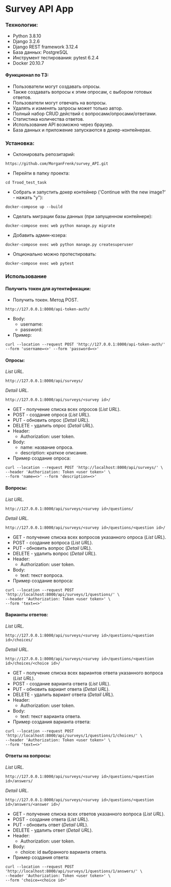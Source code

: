 #  Survey API App

### Технологии:
- Python 3.8.10
- Django 3.2.6
- Django REST framework 3.12.4
- База данных: PostgreSQL 
- Инструмент тестирования: pytest 6.2.4
- Docker 20.10.7

#### Функционал по ТЗ:
- Пользователи могут создавать опросы.
- Также создавать вопросы к этим опросам, с выбором готовых ответов.
- Пользователи могут отвечать на вопросы.
- Удалять и изменять запросы может только автор.
- Полный набор CRUD действий с вопросами/опросами/ответами.
- Статистика количества ответов.
- Использование API возможно через браузер.
- База данных и приложение запускаются в докер-контейнерах.

### Установка:
* Склонировать репозитарий:
```
https://github.com/MorganFrenk/survey_API.git
```
* Перейти в папку проекта:
```
cd Trood_test_task
```
* Собрать и запустить докер контейнер ('Continue with the new image?' - нажать "y"):
```
docker-compose up --build
```
* Сделать миграции базы данных (при запущенном контейнере):
```
docker-compose exec web python manage.py migrate
```
* Добавить админ-юзера:
```
docker-compose exec web python manage.py createsuperuser
```
* Опционально можно протестировать:
```
docker-compose exec web pytest
```
### Использование
#### Получить токен для аутентификации:
* Получить токен. Метод POST.
```
http://127.0.0.1:8000/api-token-auth/
```
* Body: 
    * username: 
    * password: 
* Пример:
```
curl --location --request POST 'http://127.0.0.1:8000/api-token-auth/' --form 'username=<>' --form 'password=<>'
```

#### Опросы:
_List URL._
```
http://127.0.0.1:8000/api/surveys/
```
_Detail URL._
```
http://127.0.0.1:8000/api/surveys/<survey id>/
```
* GET - получение списка всех опросов (_List URL_).
* POST - создание опроса (_List URL_).
* PUT - обновить опрос (_Detail URL_).
* DELETE - удалить опрос (_Detail URL_).
* Header:
   *  Authorization: user token.
* Body:
    * name: название опроса.
    * description: краткое описание.
* Пример создание опроса: 
```
curl --location --request POST 'http://localhost:8000/api/surveys/' \
--header 'Authorization: Token <user token>' \
--form 'name=<>' --form 'description=<>'
```

#### Вопросы:
_List URL._
```
http://127.0.0.1:8000/api/surveys/<survey id>/questions/
```
_Detail URL._
```
http://127.0.0.1:8000/api/surveys/<survey id>/questions/<question id>/
```
* GET - получение списка всех вопросов указанного опроса (_List URL_).
* POST - создание вопроса (_List URL_).
* PUT - обновить вопрос (_Detail URL_).
* DELETE - удалить вопрос (_Detail URL_).
* Header:
   *  Authorization: user token.
* Body:
    * text: текст вопроса.
* Пример создание вопроса: 
```
curl --location --request POST 'http://localhost:8000/api/surveys/1/questions/' \
--header 'Authorization: Token <user token>' \
--form 'text=<>'
```

#### Варианты ответов:
_List URL._
```
http://127.0.0.1:8000/api/surveys/<survey id>/questions/<question id>/choices/
```
_Detail URL._
```
http://127.0.0.1:8000/api/surveys/<survey id>/questions/<question id>/choices/<choice id>/
``` 
* GET - получение списка всех вариантов ответа указанного вопроса (_List URL_).
* POST - создание варианта ответа (_List URL_).
* PUT - обновить вариант ответа (_Detail URL_).
* DELETE - удалить вариант ответа (_Detail URL_).
* Header:
   *  Authorization: user token.
* Body:
    * text: текст варианта ответа.
* Пример создания варианта ответа: 
```
curl --location --request POST 'http://localhost:8000/api/surveys/1/questions/1/choices/' \
--header 'Authorization: Token <user token>' \
--form 'text=<>'
```

#### Ответы на вопросы:
_List URL._
```
http://127.0.0.1:8000/api/surveys/<survey id>/questions/<question id>/answers/
```
_Detail URL._
```
http://127.0.0.1:8000/api/surveys/<survey id>/questions/<question id>/answers/<answer id>/
```
* GET - получение списка всех ответов указанного вопроса (_List URL_).
* POST - создание ответа (_List URL_).
* PUT - обновить ответ (_Detail URL_).
* DELETE - удалить ответ (_Detail URL_).
* Header:
   *  Authorization: user token.
* Body:
    * choice: id выбранного варианта ответа.
* Пример создания ответа: 
```
curl --location --request POST 'http://localhost:8000/api/surveys/1/questions/1/answers/' \
--header 'Authorization: Token <user token>' \
--form 'choice=<choice id>'
```
